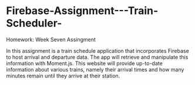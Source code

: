 # Firebase-Assignment---Train-Scheduler-
Homework: Week Seven Assingment

In this assignment is a train schedule application that incorporates Firebase to host arrival and departure data. The app will retrieve and manipulate this information with Moment.js. This website will provide up-to-date information about various trains, namely their arrival times and how many minutes remain until they arrive at their station.

